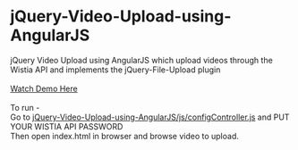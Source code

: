 # jQuery-Video-Upload-using-AngularJS
jQuery Video Upload using AngularJS which upload videos through the Wistia API and implements the jQuery-File-Upload plugin
<br><br><a href="https://demoappmaan.000webhostapp.com/process/file-upload/index.html">Watch Demo Here</a>
<br><br>To run - <br>
Go to <a href="https://github.com/manvendramaan/jQuery-Video-Upload-using-AngularJS/blob/master/js/configController.js">jQuery-Video-Upload-using-AngularJS/js/configController.js</a> 
and PUT YOUR WISTIA API PASSWORD 
<br>Then open index.html in browser and browse video to upload.             

